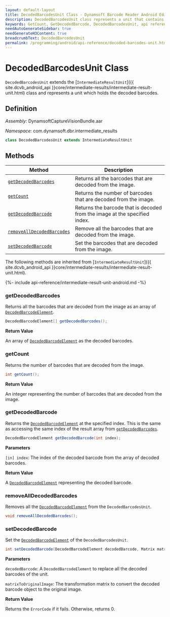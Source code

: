 ```yaml
---
layout: default-layout
title: DecodedBarcodesUnit Class - Dynamsoft Barcode Reader Android Edition
description: DecodedBarcodesUnit class represents a unit that contains decoded barcode elements. It inherits from the IntermediateResultUnit class.
keywords: GetCount, GetDecodedBarcode, DecodedBarcodesUnit, api reference
needAutoGenerateSidebar: true
needGenerateH3Content: true
breadcrumbText: DecodedBarcodesUnit
permalink: /programming/android/api-reference/decoded-barcodes-unit.html
---
```


# DecodedBarcodesUnit Class

`DecodedBarcodesUnit` extends the [`IntermediateResultUnit`]({{ site.dcvb_android_api }}core/intermediate-results/intermediate-result-unit.html) class and represents a unit which holds the decoded barcodes.

## Definition

*Assembly:* DynamsoftCaptureVisionBundle.aar

*Namespace:* com.dynamsoft.dbr.intermediate_results

```java
class DecodedBarcodesUnit extends IntermediateResultUnit
```

## Methods

| Method | Description |
| ------ | ----------- |
| [`getDecodedBarcodes`](#getdecodedbarcodes) | Returns all the barcodes that are decoded from the image. |
| [`getCount`](#getcount) | Returns the number of barcodes that are decoded from the image. |
| [`getDecodedBarcode`](#getdecodedbarcode) | Returns the barcode that is decoded from the image at the specified index. |
| [`removeAllDecodedBarcodes`](#removealldecodedbarcodes) | Remove all the barcodes that are decoded from the image. |
| [`setDecodedBarcode`](#setdecodedbarcode) | Set the barcodes that are decoded from the image. |

The following methods are inherited from [`IntermediateResultUnit`]({{ site.dcvb_android_api }}core/intermediate-results/intermediate-result-unit.html).

{%- include api-reference/intermediate-result-unit-android.md -%}

### getDecodedBarcodes

Returns all the barcodes that are decoded from the image as an array of [`DecodedBarcodeElement`](decoded-barcode-element.md).

```java
DecodedBarcodeElement[] getDecodedBarcodes();
```

**Return Value**

An array of [`DecodedBarcodeElement`](decoded-barcode-element.md) as the decoded barcodes.

### getCount

Returns the number of barcodes that are decoded from the image.

```java
int getCount();
```

**Return Value**

An integer representing the number of barcodes that are decoded from the image.

### getDecodedBarcode

Returns the [`DecodedBarcodeElement`](decoded-barcode-element.md) at the specified index. This is the same as accessing the same index of the result array from [`getDecodedBarcodes`](#getdecodedbarcodes).

```java
DecodedBarcodeElement getDecodedBarcode(int index);
```

**Parameters**

`[in] index`: The index of the decoded barcode from the array of decoded barcodes.

**Return Value**

A [`DecodedBarcodeElement`](decoded-barcode-element.md) representing the decoded barcode.

### removeAllDecodedBarcodes

Removes all the [`DecodedBarcodeElement`](decoded-barcode-element.md) from the `DecodedBarcodesUnit`.

```java
void removeAllDecodedBarcodes();
```

### setDecodedBarcode

Set the [`DecodedBarcodeElement`](decoded-barcode-element.md) of the `DecodedBarcodesUnit`.

```java
int setDecodedBarcode(DecodedBarcodeElement decodedBarcode, Matrix matrixToOriginalImage);
```

**Parameters**

`decodedBarcode`: A `DecodedBarcodeElement` to replace all the decoded barcodes of the unit.

`matrixToOriginalImage`: The transformation matrix to convert the decoded barcode object to the original image.

**Return Value**

Returns the `ErrorCode` if it fails. Otherwise, returns 0.
